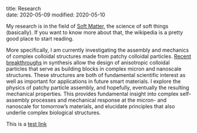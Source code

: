 title: Research   
date: 2020-05-09
modified: 2020-05-10

My research is in the field of [Soft Matter](https://en.wikipedia.org/wiki/Soft_matter),
the science of soft things (basically). If you want to know more about that, the wikipedia 
is a pretty good place to start reading.

More specifically, I am currently investigating the assembly and mechanics of complex
colloidal structures made from patchy colloidal particles. [Recent breakthroughs](https://www.nature.com/articles/nature23901) in synthesis
allow the design of anisotropic colloidal particles that serve as building blocks in complex
micron and nanoscale structures. These structures are both of fundamental scientific interest
as well as important for applications in future smart materials. I explore the
physics of patchy particle  assembly, and hopefully, eventually the resulting mechanical properties. 
This provides fundamental insight into complex self-assembly processes and mechanical response at the
micron- and nanoscale for tomorrow’s materials, and elucidate principles that also underlie
complex biological structures.

This is a [test link]({filename}projects/msc-thesis.md)